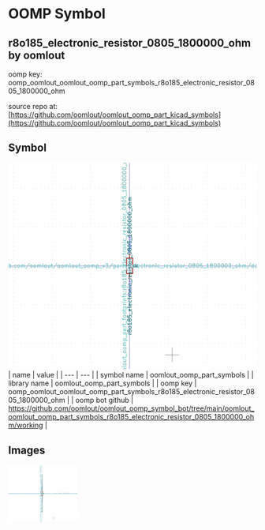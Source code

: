 # OOMP Symbol  
## r8o185_electronic_resistor_0805_1800000_ohm  by oomlout  
  
oomp key: oomp_oomlout_oomlout_oomp_part_symbols_r8o185_electronic_resistor_0805_1800000_ohm  
  
source repo at: [https://github.com/oomlout/oomlout_oomp_part_kicad_symbols](https://github.com/oomlout/oomlout_oomp_part_kicad_symbols)  
## Symbol  
  
[![working.png](working_600.png)](working.png)  
| name | value | 
| --- | --- | 
| symbol name | oomlout_oomp_part_symbols | 
| library name | oomlout_oomp_part_symbols | 
| oomp key | oomp_oomlout_oomlout_oomp_part_symbols_r8o185_electronic_resistor_0805_1800000_ohm | 
| oomp bot github | https://github.com/oomlout/oomlout_oomp_symbol_bot/tree/main/oomlout_oomlout_oomp_part_symbols_r8o185_electronic_resistor_0805_1800000_ohm/working | 
## Images  
  
[![working.png](working_140.png)](working.png)  
